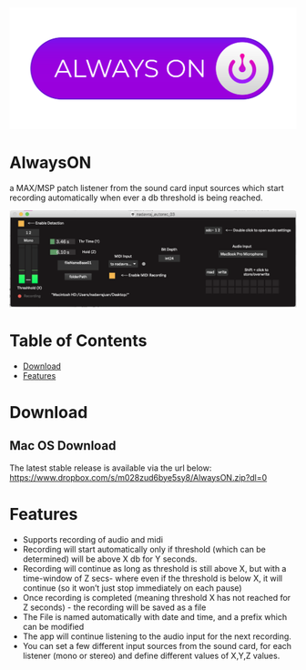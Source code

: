 ![AlwaysON](files/ALWAYSON.svg "AlwaysON")

# AlwaysON
a MAX/MSP patch listener from the sound card input sources which start recording automatically when ever a db threshold is being reached.

![AlwaysON screenshot](files/screenshot.png "AlwaysON screenshot")


#  Table of Contents

- [Download](#Download)
- [Features](#Features)

# Download


## Mac OS Download

The latest stable release is available via the url below:
https://www.dropbox.com/s/m028zud6bye5sy8/AlwaysON.zip?dl=0

# Features
- Supports recording of audio and midi
- Recording will start automatically only if threshold (which can be determined) will be above X db for Y seconds. 
- Recording will continue as long as threshold is still above X, but with a time-window of Z secs- where even if the threshold is below X, it will continue (so it won’t just stop immediately on each pause)
- Once recording is completed (meaning threshold X has not reached for Z seconds) - the recording will be saved as a file
- The File is named automatically with date and time, and a prefix which can be modified
- The app will continue listening to the audio input for the next recording.
- You can set a few different input sources from the sound card, for each listener (mono or stereo) and define different values of X,Y,Z values.


